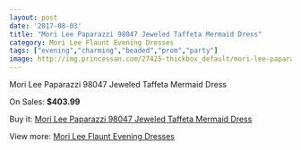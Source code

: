 ```yaml
---
layout: post
date: '2017-08-03'
title: "Mori Lee Paparazzi 98047 Jeweled Taffeta Mermaid Dress"
category: Mori Lee Flaunt Evening Dresses
tags: ["evening","charming","beaded","prom","party"]
image: http://img.princessan.com/27425-thickbox_default/mori-lee-paparazzi-98047-jeweled-taffeta-mermaid-dress.jpg
---
```

Mori Lee Paparazzi 98047 Jeweled Taffeta Mermaid Dress

On Sales: **$403.99**
<a href="https://www.princessan.com/en/12531-mori-lee-paparazzi-98047-jeweled-taffeta-mermaid-dress.html"><amp-img layout="responsive" width="600" height="600" src="//img.princessan.com/27425-thickbox_default/mori-lee-paparazzi-98047-jeweled-taffeta-mermaid-dress.jpg" alt="Mori Lee Paparazzi 98047 Jeweled Taffeta Mermaid Dress 0" /></a>
<a href="https://www.princessan.com/en/12531-mori-lee-paparazzi-98047-jeweled-taffeta-mermaid-dress.html"><amp-img layout="responsive" width="600" height="600" src="//img.princessan.com/27428-thickbox_default/mori-lee-paparazzi-98047-jeweled-taffeta-mermaid-dress.jpg" alt="Mori Lee Paparazzi 98047 Jeweled Taffeta Mermaid Dress 1" /></a>
<a href="https://www.princessan.com/en/12531-mori-lee-paparazzi-98047-jeweled-taffeta-mermaid-dress.html"><amp-img layout="responsive" width="600" height="600" src="//img.princessan.com/27427-thickbox_default/mori-lee-paparazzi-98047-jeweled-taffeta-mermaid-dress.jpg" alt="Mori Lee Paparazzi 98047 Jeweled Taffeta Mermaid Dress 2" /></a>
<a href="https://www.princessan.com/en/12531-mori-lee-paparazzi-98047-jeweled-taffeta-mermaid-dress.html"><amp-img layout="responsive" width="600" height="600" src="//img.princessan.com/27426-thickbox_default/mori-lee-paparazzi-98047-jeweled-taffeta-mermaid-dress.jpg" alt="Mori Lee Paparazzi 98047 Jeweled Taffeta Mermaid Dress 3" /></a>

Buy it: [Mori Lee Paparazzi 98047 Jeweled Taffeta Mermaid Dress](https://www.princessan.com/en/12531-mori-lee-paparazzi-98047-jeweled-taffeta-mermaid-dress.html "Mori Lee Paparazzi 98047 Jeweled Taffeta Mermaid Dress")

View more: [Mori Lee Flaunt Evening Dresses](https://www.princessan.com/en/90- "Mori Lee Flaunt Evening Dresses")